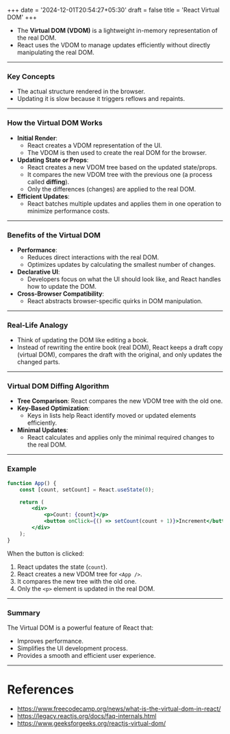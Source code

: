 +++
date = '2024-12-01T20:54:27+05:30'
draft = false
title = 'React Virtual DOM'
+++

- The **Virtual DOM (VDOM)** is a lightweight in-memory representation of the real DOM.
- React uses the VDOM to manage updates efficiently without directly manipulating the real DOM.

---
### Key Concepts

- The actual structure rendered in the browser.
- Updating it is slow because it triggers reflows and repaints.

---
### How the Virtual DOM Works

- **Initial Render**:
    - React creates a VDOM representation of the UI.
    - The VDOM is then used to create the real DOM for the browser.
- **Updating State or Props**:
    - React creates a new VDOM tree based on the updated state/props.
    - It compares the new VDOM tree with the previous one (a process called **diffing**).
    - Only the differences (changes) are applied to the real DOM.
- **Efficient Updates**:
    - React batches multiple updates and applies them in one operation to minimize performance costs.

---

### Benefits of the Virtual DOM

- **Performance**:
    - Reduces direct interactions with the real DOM.
    - Optimizes updates by calculating the smallest number of changes.
- **Declarative UI**:
    - Developers focus on what the UI should look like, and React handles how to update the DOM.
- **Cross-Browser Compatibility**:
    - React abstracts browser-specific quirks in DOM manipulation.

---

### Real-Life Analogy

- Think of updating the DOM like editing a book.
- Instead of rewriting the entire book (real DOM), React keeps a draft copy (virtual DOM), compares the draft with the original, and only updates the changed parts.

---

### Virtual DOM Diffing Algorithm

- **Tree Comparison**: React compares the new VDOM tree with the old one.
- **Key-Based Optimization**:
    - Keys in lists help React identify moved or updated elements efficiently.
- **Minimal Updates**:
    - React calculates and applies only the minimal required changes to the real DOM.

---
### Example

```jsx
function App() {
    const [count, setCount] = React.useState(0);

    return (
        <div>
            <p>Count: {count}</p>
            <button onClick={() => setCount(count + 1)}>Increment</button>
        </div>
    );
}
```

When the button is clicked:

1. React updates the state (`count`).
2. React creates a new VDOM tree for `<App />`.
3. It compares the new tree with the old one.
4. Only the `<p>` element is updated in the real DOM.

---
### Summary

The Virtual DOM is a powerful feature of React that:

- Improves performance.
- Simplifies the UI development process.
- Provides a smooth and efficient user experience.

---
# References

- https://www.freecodecamp.org/news/what-is-the-virtual-dom-in-react/
- https://legacy.reactjs.org/docs/faq-internals.html
- https://www.geeksforgeeks.org/reactjs-virtual-dom/